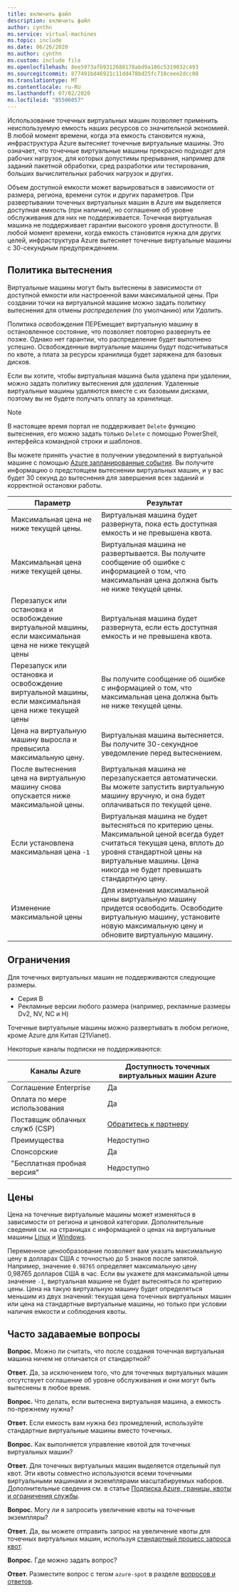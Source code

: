 ```yaml
---
title: включить файл
description: включить файл
author: cynthn
ms.service: virtual-machines
ms.topic: include
ms.date: 06/26/2020
ms.author: cynthn
ms.custom: include file
ms.openlocfilehash: 8ee5973afb9312688178abd9a186c5319032c493
ms.sourcegitcommit: 877491bd46921c11dd478bd25fc718ceee2dcc08
ms.translationtype: MT
ms.contentlocale: ru-RU
ms.lasthandoff: 07/02/2020
ms.locfileid: "85506057"
---
```

Использование точечных виртуальных машин позволяет применить неиспользуемую емкость наших ресурсов со значительной экономией. В любой момент времени, когда эта емкость становится нужна, инфраструктура Azure вытесняет точечные виртуальные машины. Это означает, что точечные виртуальные машины прекрасно подходят для рабочих нагрузок, для которых допустимы прерывания, например для заданий пакетной обработки, сред разработки или тестирования, больших вычислительных рабочих нагрузок и других.

Объем доступной емкости может варьироваться в зависимости от размера, региона, времени суток и других параметров. При развертывании точечных виртуальных машин в Azure им выделяется доступная емкость (при наличии), но соглашение об уровне обслуживания для них не поддерживается. Точечная виртуальная машина не поддерживает гарантии высокого уровня доступности. В любой момент времени, когда емкость становится нужна для других целей, инфраструктура Azure вытесняет точечные виртуальные машины с 30-секундным предупреждением. 


## <a name="eviction-policy"></a>Политика вытеснения

Виртуальные машины могут быть вытеснены в зависимости от доступной емкости или настроенной вами максимальной цены. При создании точки на виртуальной машине можно задать политику вытеснения для отмены *распределения* (по умолчанию) или *Удалить*. 

Политика *освобождения* ПЕРЕмещает виртуальную машину в остановленное состояние, что позволяет повторно развернуть ее позже. Однако нет гарантии, что распределение будет выполнено успешно. Освобожденные виртуальные машины будут подсчитываться по квоте, а плата за ресурсы хранилища будет заряжена для базовых дисков. 

Если вы хотите, чтобы виртуальная машина была удалена при удалении, можно задать политику вытеснения для *удаления*. Удаленные виртуальные машины удаляются вместе с их базовыми дисками, поэтому вы не будете получать оплату за хранилище. 

> [!NOTE]
>
> В настоящее время портал не поддерживает `Delete` функцию вытеснения, его можно задать только `Delete` с помощью PowerShell, интерфейса командной строки и шаблонов.

Вы можете принять участие в получении уведомлений в виртуальной машине с помощью [Azure запланированные события](../articles/virtual-machines/linux/scheduled-events.md). Вы получите информацию о предстоящем вытеснении виртуальных машин, и у вас будет 30 секунд до вытеснения для завершения всех заданий и корректной остановки работы. 


| Параметр | Результат |
|--------|---------|
| Максимальная цена не ниже текущей цены. | Виртуальная машина будет развернута, пока есть доступная емкость и не превышена квота. |
| Максимальная цена ниже текущей цены. | Виртуальная машина не развертывается. Вы получите сообщение об ошибке с информацией о том, что максимальная цена должна быть не ниже текущей цены. |
| Перезапуск или остановка и освобождение виртуальной машины, если максимальная цена не ниже текущей цены | Виртуальная машина будет развернута, если есть доступная емкость и не превышена квота. |
| Перезапуск или остановка и освобождение виртуальной машины, если максимальная цена ниже текущей цены | Вы получите сообщение об ошибке с информацией о том, что максимальная цена должна быть не ниже текущей цены. | 
| Цена на виртуальную машину выросла и превысила максимальную цену. | Виртуальная машина вытесняется. Вы получите 30-секундное уведомление перед вытеснением. | 
| После вытеснения цена на виртуальную машину снова опускается ниже максимальной цены. | Виртуальная машина не перезапускается автоматически. Вы можете запустить виртуальную машину вручную, и она будет оплачиваться по текущей цене. |
| Если установлена максимальная цена `-1` | Виртуальная машина не будет вытесняться по критерию цены. Максимальной ценой всегда будет считаться текущая цена, вплоть до уровня стандартной цены на виртуальные машины. Цена никогда не будет превышать стандартную цену.| 
| Изменение максимальной цены | Для изменения максимальной цены виртуальную машину придется освободить. Освободите виртуальную машину, установите новую максимальную цену и обновите виртуальную машину. |


## <a name="limitations"></a>Ограничения

Для точечных виртуальных машин не поддерживаются следующие размеры.
 - Серия B
 - Рекламные версии любого размера (например, рекламные размеры Dv2, NV, NC и H)

Точечные виртуальные машины можно развертывать в любом регионе, кроме Azure для Китая (21Vianet).

Некоторые каналы подписки не поддерживаются:

<a name="channel"></a>

| Каналы Azure               | Доступность точечных виртуальных машин Azure       |
|------------------------------|-----------------------------------|
| Соглашение Enterprise         | Да                               |
| Оплата по мере использования                | Да                               |
| Поставщик облачных служб (CSP) | [Обратитесь к партнеру](https://docs.microsoft.com/partner-center/azure-plan-get-started) |
| Преимущества                     | Недоступно                     |
| Спонсорские                    | Да                               |
| "Бесплатная пробная версия"                   | Недоступно                     |



## <a name="pricing"></a>Цены

Цена на точечные виртуальные машины может изменяться в зависимости от региона и ценовой категории. Дополнительные сведения см. на страницах с информацией о ценах на виртуальные машины [Linux](https://azure.microsoft.com/pricing/details/virtual-machines/linux/) и [Windows](https://azure.microsoft.com/pricing/details/virtual-machines/windows/). 


Переменное ценообразование позволяет вам указать максимальную цену в долларах США с точностью до 5 знаков после запятой. Например, значение `0.98765` определяет максимальную цену 0,98765 долларов США в час. Если вы укажете для максимальной цены значение `-1`, виртуальная машине не будет вытесняться по критерию цены. Цена на такую виртуальную машину будет определяться меньшим из двух значений: текущая цена точечных виртуальных машин или цена на стандартные виртуальные машины, но только при условии наличия емкости и соблюдения квоты.


##  <a name="frequently-asked-questions"></a>Часто задаваемые вопросы

**Вопрос.** Можно ли считать, что после создания точечная виртуальная машина ничем не отличается от стандартной?

**Ответ.** Да, за исключением того, что для точечных виртуальных машин отсутствует соглашение об уровне обслуживания и они могут быть вытеснены в любое время.


**Вопрос.** Что делать, если вытеснена виртуальная машина, а емкость по-прежнему нужна?

**Ответ.** Если емкость вам нужна без промедлений, используйте стандартные виртуальные машины вместо точечных.


**Вопрос.** Как выполняется управление квотой для точечных виртуальных машин?

**Ответ.** Для точечных виртуальных машин выделяется отдельный пул квот. Эти квоты совместно используются всеми точечными виртуальными машинами и экземплярами масштабируемых наборов. Дополнительные сведения см. в статье [Подписка Azure, границы, квоты и ограничения службы](https://docs.microsoft.com/azure/azure-resource-manager/management/azure-subscription-service-limits).


**Вопрос.** Могу ли я запросить увеличение квоты на точечные экземпляры?

**Ответ.** Да, вы можете отправить запрос на увеличение квоты для точечных виртуальных машин, используя [стандартный процесс запроса квот](https://docs.microsoft.com/azure/azure-portal/supportability/per-vm-quota-requests).


**Вопрос.** Где можно задать вопрос?

**Ответ.** Разместите вопрос с тегом `azure-spot` в разделе [вопросов и ответов](https://docs.microsoft.com/answers/topics/azure-spot.html). 



